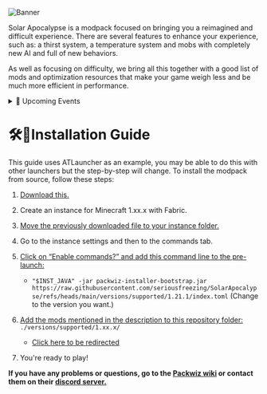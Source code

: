 ![Banner](https://i.imgur.com/JBgvxu4.png)

Solar Apocalypse is a modpack focused on bringing you a reimagined and difficult experience. There are several features to enhance your experience, such as: a thirst system, a temperature system and mobs with completely new AI and full of new behaviors.

As well as focusing on difficulty, we bring all this together with a good list of mods and optimization resources that make your game weigh less and be much more efficient in performance.

<details>
<summary>📅 Upcoming Events</summary>
  
- From day 3 - Mycelium and Grass will turn to dirt;
- From day 5 - Blocks and Water will be affected;
- From day 7 - Players will burn.

<details>
<summary>⏪ For versions before 13.0.0</summary>

- From day 3 - Mycelium and Grass will turn to dirt;
- From day 6 - Blocks and Water will be affected;
- From day 9 - Players will burn.
</details>
</details>

# 🛠️📖Installation Guide
This guide uses ATLauncher as an example, you may be able to do this with other launchers but the step-by-step will change. To install the modpack from source, follow these steps:

1. [Download this.](https://github.com/packwiz/packwiz-installer-bootstrap/releases)
2. Create an instance for Minecraft 1.xx.x with Fabric.
3. [Move the previously downloaded file to your instance folder.](https://i.imgur.com/7A3rAQM.png)
4. Go to the instance settings and then to the commands tab.
5. [Click on “Enable commands?” and add this command line to the pre-launch:](https://i.imgur.com/4me9igA.png)

    - `"$INST_JAVA" -jar packwiz-installer-bootstrap.jar https://raw.githubusercontent.com/seriousfreezing/SolarApocalypse/refs/heads/main/versions/supported/1.21.1/index.toml`
    (Change to the version you want.)

6. [Add the mods mentioned in the description to this repository folder:](https://i.imgur.com/tJFz6cU.png)
`./versions/supported/1.xx.x/`

    - [Click here to be redirected](https://github.com/seriousfreezing/GloriousEra/tree/main/versions/supported/fabric)
7. You're ready to play!

**If you have any problems or questions, go to the [Packwiz wiki](https://packwiz.infra.link/tutorials/creating/getting-started/) or contact them on their [discord server.](https://discord.gg/DcSkRF4)**